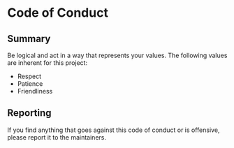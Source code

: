 # Code of Conduct

## Summary

Be logical and act in a way that represents your values. The following values 
are inherent for this project:

- Respect
- Patience
- Friendliness

## Reporting

If you find anything that goes against this code of conduct or is offensive, 
please report it to the maintainers.
